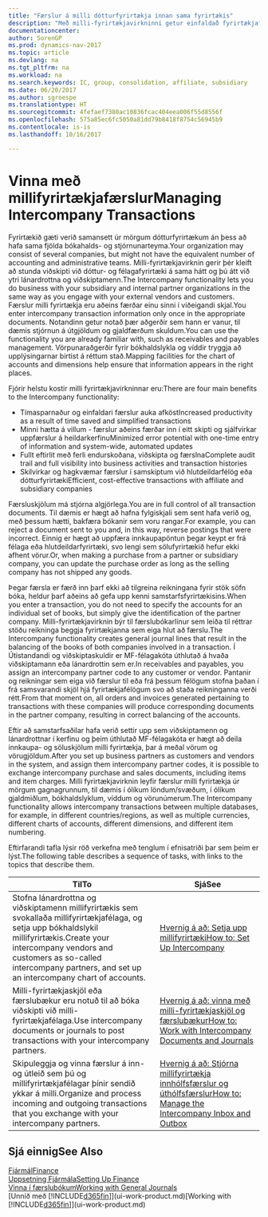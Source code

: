 ```yaml
---
title: "Færslur á milli dótturfyrirtækja innan sama fyrirtækis"
description: "Með milli-fyrirtækjavirkninni getur einfaldað fyrirtækjaferli og færslur á milli dótturfyrirtækja innan sama fyrirtækis."
documentationcenter: 
author: SorenGP
ms.prod: dynamics-nav-2017
ms.topic: article
ms.devlang: na
ms.tgt_pltfrm: na
ms.workload: na
ms.search.keywords: IC, group, consolidation, affiliate, subsidiary
ms.date: 06/20/2017
ms.author: sgroespe
ms.translationtype: HT
ms.sourcegitcommit: 4fefaef7380ac10836fcac404eea006f55d8556f
ms.openlocfilehash: 575a85ec6fc5050a81dd79b8418f8754c56945b9
ms.contentlocale: is-is
ms.lasthandoff: 10/16/2017

---
```

# <a name="managing-intercompany-transactions"></a><span data-ttu-id="0699d-103">Vinna með millifyrirtækjafærslur</span><span class="sxs-lookup"><span data-stu-id="0699d-103">Managing Intercompany Transactions</span></span>
<span data-ttu-id="0699d-104">Fyrirtækið gæti verið samansett úr mörgum dótturfyrirtækum án þess að hafa sama fjölda bókahalds- og stjórnunarteyma.</span><span class="sxs-lookup"><span data-stu-id="0699d-104">Your organization may consist of several companies, but might not have the equivalent number of accounting and administrative teams.</span></span> <span data-ttu-id="0699d-105">Milli-fyrirtækjavirknin gerir þér kleift að stunda viðskipti við dóttur- og félagafyrirtæki á sama hátt og þú átt við ytri lánardrottna og viðskiptamenn.</span><span class="sxs-lookup"><span data-stu-id="0699d-105">The Intercompany functionality lets you do business with your subsidiary and internal partner organizations in the same way as you engage with your external vendors and customers.</span></span> <span data-ttu-id="0699d-106">Færslur milli fyrirtækja eru aðeins færðar einu sinni í viðeigandi skjal.</span><span class="sxs-lookup"><span data-stu-id="0699d-106">You enter intercompany transaction information only once in the appropriate documents.</span></span> <span data-ttu-id="0699d-107">Notandinn getur notað þær aðgerðir sem hann er vanur, til dæmis stjórnun á útgjöldum og gjaldfærðum skuldum.</span><span class="sxs-lookup"><span data-stu-id="0699d-107">You can use the functionality you are already familiar with, such as receivables and payables management.</span></span> <span data-ttu-id="0699d-108">Vörpunaraðgerðir fyrir bókhaldslykla og víddir tryggja að upplýsingarnar birtist á réttum stað.</span><span class="sxs-lookup"><span data-stu-id="0699d-108">Mapping facilities for the chart of accounts and dimensions help ensure that information appears in the right places.</span></span>  

<span data-ttu-id="0699d-109">Fjórir helstu kostir milli fyrirtækjavirkninnar eru:</span><span class="sxs-lookup"><span data-stu-id="0699d-109">There are four main benefits to the Intercompany functionality:</span></span>  

- <span data-ttu-id="0699d-110">Tímasparnaður og einfaldari færslur auka afköst</span><span class="sxs-lookup"><span data-stu-id="0699d-110">Increased productivity as a result of time saved and simplified transactions</span></span>  
- <span data-ttu-id="0699d-111">Minni hætta á villum - færslur aðeins færðar inn í eitt skipti og sjálfvirkar uppfærslur á heildarkerfinu</span><span class="sxs-lookup"><span data-stu-id="0699d-111">Minimized error potential with one-time entry of information and system-wide, automated updates</span></span>  
- <span data-ttu-id="0699d-112">Fullt eftirlit með ferli endurskoðana, viðskipta og færslna</span><span class="sxs-lookup"><span data-stu-id="0699d-112">Complete audit trail and full visibility into business activities and transaction histories</span></span>  
- <span data-ttu-id="0699d-113">Skilvirkar og hagkvæmar færslur í samskiptum við hlutdeildarfélög eða dótturfyrirtæki</span><span class="sxs-lookup"><span data-stu-id="0699d-113">Efficient, cost-effective transactions with affiliate and subsidiary companies</span></span>  

<span data-ttu-id="0699d-114">Færsluskjölum má stjórna algjörlega.</span><span class="sxs-lookup"><span data-stu-id="0699d-114">You are in full control of all transaction documents.</span></span> <span data-ttu-id="0699d-115">Til dæmis er hægt að hafna fylgiskjali sem sent hafa verið og, með þessum hætti, bakfæra bókanir sem voru rangar.</span><span class="sxs-lookup"><span data-stu-id="0699d-115">For example, you can reject a document sent to you and, in this way, reverse postings that were incorrect.</span></span> <span data-ttu-id="0699d-116">Einnig er hægt að uppfæra innkaupapöntun þegar keypt er frá félaga eða hlutdeildarfyrirtæki, svo lengi sem sölufyrirtækið hefur ekki afhent vörur.</span><span class="sxs-lookup"><span data-stu-id="0699d-116">Or, when making a purchase from a partner or subsidiary company, you can update the purchase order as long as the selling company has not shipped any goods.</span></span>  

<span data-ttu-id="0699d-117">Þegar færsla er færð inn þarf ekki að tilgreina reikningana fyrir stök söfn bóka, heldur þarf aðeins að gefa upp kenni samstarfsfyrirtækisins.</span><span class="sxs-lookup"><span data-stu-id="0699d-117">When you enter a transaction, you do not need to specify the accounts for an individual set of books, but simply give the identification of the partner company.</span></span> <span data-ttu-id="0699d-118">Milli-fyrirtækjavirknin býr til færslubókarlínur sem leiða til réttrar stöðu reikninga beggja fyrirtækjanna sem eiga hlut að færslu.</span><span class="sxs-lookup"><span data-stu-id="0699d-118">The Intercompany functionality creates general journal lines that result in the balancing of the books of both companies involved in a transaction.</span></span> <span data-ttu-id="0699d-119">Í Útistandandi og viðskiptaskuldir er MF-félagakóta úthlutað á hvaða viðskiptamann eða lánardrottin sem er.</span><span class="sxs-lookup"><span data-stu-id="0699d-119">In receivables and payables, you assign an intercompany partner code to any customer or vendor.</span></span> <span data-ttu-id="0699d-120">Pantanir og reikningar sem eiga við færslur til eða frá þessum félögum stofna þaðan í frá samsvarandi skjöl hjá fyrirtækjafélögum svo að staða reikninganna verði rétt.</span><span class="sxs-lookup"><span data-stu-id="0699d-120">From that moment on, all orders and invoices generated pertaining to transactions with these companies will produce corresponding documents in the partner company, resulting in correct balancing of the accounts.</span></span>  

 <span data-ttu-id="0699d-121">Eftir að samstarfsaðilar hafa verið settir upp sem viðskiptamenn og lánardrottnar í kerfinu og þeim úthlutað MF-félagakóta er hægt að deila innkaupa- og söluskjölum milli fyrirtækja, þar á meðal vörum og vörugjöldum.</span><span class="sxs-lookup"><span data-stu-id="0699d-121">After you set up business partners as customers and vendors in the system, and assign them intercompany partner codes, it is possible to exchange intercompany purchase and sales documents, including items and item charges.</span></span> <span data-ttu-id="0699d-122">Milli fyrirtækjavirknin leyfir færslur milli fyrirtækja úr mörgum gagnagrunnum, til dæmis í ólíkum löndum/svæðum, í ólíkum gjaldmiðlum, bókhaldslyklum, víddum og vörunúmerum.</span><span class="sxs-lookup"><span data-stu-id="0699d-122">The Intercompany functionality allows intercompany transactions between multiple databases, for example, in different countries/regions, as well as multiple currencies, different charts of accounts, different dimensions, and different item numbering.</span></span>  

<span data-ttu-id="0699d-123">Eftirfarandi tafla lýsir röð verkefna með tenglum í efnisatriði þar sem þeim er lýst.</span><span class="sxs-lookup"><span data-stu-id="0699d-123">The following table describes a sequence of tasks, with links to the topics that describe them.</span></span>

 |<span data-ttu-id="0699d-124">Til</span><span class="sxs-lookup"><span data-stu-id="0699d-124">To</span></span> |<span data-ttu-id="0699d-125">Sjá</span><span class="sxs-lookup"><span data-stu-id="0699d-125">See</span></span>|
 |---|---|
 |<span data-ttu-id="0699d-126">Stofna lánardrottna og viðskiptamenn millifyrirtækis sem svokallaða millifyrirtækjafélaga, og setja upp bókhaldslykil millifyrirtækis.</span><span class="sxs-lookup"><span data-stu-id="0699d-126">Create your intercompany vendors and customers as so-called intercompany partners, and set up an intercompany chart of accounts.</span></span>|[<span data-ttu-id="0699d-127">Hvernig á að: Setja upp millifyrirtæki</span><span class="sxs-lookup"><span data-stu-id="0699d-127">How to: Set Up Intercompany</span></span>](intercompany-how-setup.md)|
 |<span data-ttu-id="0699d-128">Milli-fyrirtækjaskjöl eða færslubækur eru notuð til að bóka viðskipti við milli-fyrirtækjafélaga.</span><span class="sxs-lookup"><span data-stu-id="0699d-128">Use intercompany documents or journals to post transactions with your intercompany partners.</span></span>|[<span data-ttu-id="0699d-129">Hvernig á að: vinna með milli-fyrirtækjaskjöl og færslubækur</span><span class="sxs-lookup"><span data-stu-id="0699d-129">How to: Work with Intercompany Documents and Journals</span></span>](intercompany-how-work-documents-journals.md)|
 |<span data-ttu-id="0699d-130">Skipuleggja og vinna færslur á inn- og útleið sem þú og millifyrirtækjafélagar þínir sendið ykkar á milli.</span><span class="sxs-lookup"><span data-stu-id="0699d-130">Organize and process incoming and outgoing transactions that you exchange with your intercompany partners.</span></span>|[<span data-ttu-id="0699d-131">Hvernig á að: Stjórna millifyrirtækja innhólfsfærslur og úthólfsfærslur</span><span class="sxs-lookup"><span data-stu-id="0699d-131">How to: Manage the Intercompany Inbox and Outbox</span></span>](intercompany-how-manage-intercompany-inbox.md)|

## <a name="see-also"></a><span data-ttu-id="0699d-132">Sjá einnig</span><span class="sxs-lookup"><span data-stu-id="0699d-132">See Also</span></span>
[<span data-ttu-id="0699d-133">Fjármál</span><span class="sxs-lookup"><span data-stu-id="0699d-133">Finance</span></span>](finance.md)  
[<span data-ttu-id="0699d-134">Uppsetning Fjármála</span><span class="sxs-lookup"><span data-stu-id="0699d-134">Setting Up Finance</span></span>](finance-setup-finance.md)  
[<span data-ttu-id="0699d-135">Vinna í færslubókum</span><span class="sxs-lookup"><span data-stu-id="0699d-135">Working with General Journals</span></span>](ui-work-general-journals.md)  
<span data-ttu-id="0699d-136">[Unnið með [!INCLUDE[d365fin](includes/d365fin_md.md)]](ui-work-product.md)</span><span class="sxs-lookup"><span data-stu-id="0699d-136">[Working with [!INCLUDE[d365fin](includes/d365fin_md.md)]](ui-work-product.md)</span></span>

